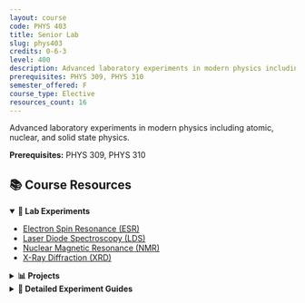 ```yaml
---
layout: course
code: PHYS 403
title: Senior Lab
slug: phys403
credits: 0-6-3
level: 400
description: Advanced laboratory experiments in modern physics including atomic, nuclear, and solid state physics.
prerequisites: PHYS 309, PHYS 310
semester_offered: F
course_type: Elective
resources_count: 16
---
```


Advanced laboratory experiments in modern physics including atomic, nuclear, and solid state physics.

**Prerequisites:** PHYS 309, PHYS 310

## 📚 Course Resources

<details open>
<summary><strong>🧪 Lab Experiments</strong></summary>
<ul>
<li><a href="/assets/resources/electives/phys403/ESR403.pdf">Electron Spin Resonance (ESR)</a></li>
<li><a href="/assets/resources/electives/phys403/LDS403.pdf">Laser Diode Spectroscopy (LDS)</a></li>
<li><a href="/assets/resources/electives/phys403/NMR403.pdf">Nuclear Magnetic Resonance (NMR)</a></li>
<li><a href="/assets/resources/electives/phys403/XRD403.pdf">X-Ray Diffraction (XRD)</a></li>
</ul>
</details>

<details>
<summary><strong>📊 Projects</strong></summary>
<ul>
<li><a href="/assets/resources/electives/phys403/Project403.pdf">Senior Lab Project</a></li>
</ul>
</details>

<details>
<summary><strong>🔬 Detailed Experiment Guides</strong></summary>
<ul>
<li><strong>ESR (Electron Spin Resonance):</strong>
  <ul>
    <li><a href="/assets/resources/electives/phys403/ESR/ESR.pdf">ESR Experiment Guide</a></li>
    <li><a href="/assets/resources/electives/phys403/ESR/ESR (NEW).pdf">ESR Updated Guide</a></li>
    <li><a href="/assets/resources/electives/phys403/ESR/Experiment guide ESR.pdf">ESR Experimental Procedure</a></li>
    <li><a href="/assets/resources/electives/phys403/ESR/Phys.403_ESR.pdf">PHYS 403 ESR Manual</a></li>
  </ul>
</li>
<li><strong>NMR (Nuclear Magnetic Resonance):</strong>
  <ul>
    <li><a href="/assets/resources/electives/phys403/NMR/NMR (1-2).pdf">NMR Part 1</a></li>
    <li><a href="/assets/resources/electives/phys403/NMR/NMR (2-2).pdf">NMR Part 2</a></li>
    <li><a href="/assets/resources/electives/phys403/NMR/Phys.403_NMR.pdf">PHYS 403 NMR Manual</a></li>
  </ul>
</li>
<li><strong>Laser Diodes:</strong>
  <ul>
    <li><a href="/assets/resources/electives/phys403/LASER DIODES/Phys.403_Laser-Diodes.pdf">PHYS 403 Laser Diodes Manual</a></li>
    <li><a href="/assets/resources/electives/phys403/LASER DIODES/TeachspinLaserDiode.pdf">Teachspin Laser Diode Guide</a></li>
  </ul>
</li>
<li><strong>XRD (X-Ray Diffraction):</strong>
  <ul>
    <li><a href="/assets/resources/electives/phys403/XRD/XRD.pdf">XRD Experiment Guide</a></li>
    <li><a href="/assets/resources/electives/phys403/XRD/Phys.403_Tamplet.pdf">PHYS 403 XRD Template</a></li>
  </ul>
</li>
</ul>
</details>